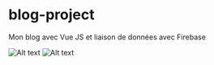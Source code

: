 # blog-project
Mon blog avec Vue JS et liaison de données avec Firebase

![Alt text](https://vuejs.org/images/logo.png "VueJs")
![Alt text](https://firebase.google.com/_static/ed4a8c0316/images/firebase/lockup.png)
